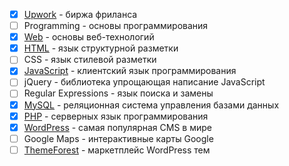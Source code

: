- [x] [Upwork](content/upwork/readme.md) - биржа фриланса
- [ ] Programming - основы программирования
- [x] [Web](content/web/readme.md) - основы веб-технологий
- [x] [HTML](content/html/readme.md) - язык структурной разметки
- [ ] CSS - язык стилевой разметки
- [x] [JavaScript](content/javascript/readme.md) - клиентский язык программирования
- [ ] jQuery - библиотека упрощающая написание JavaScript
- [ ] Regular Expressions - язык поиска и замены
- [x] [MySQL](content/mysql/readme.md) - реляционная система управления базами данных
- [x] [PHP](content/php/readme.md) - серверных язык программирования
- [x] [WordPress](content/wordpress/readme.md) - самая популярная CMS в мире
- [ ] Google Maps - интерактивные карты Google
- [ ] [ThemeForest](content/themeforest/readme.md) - маркетплейс WordPress тем